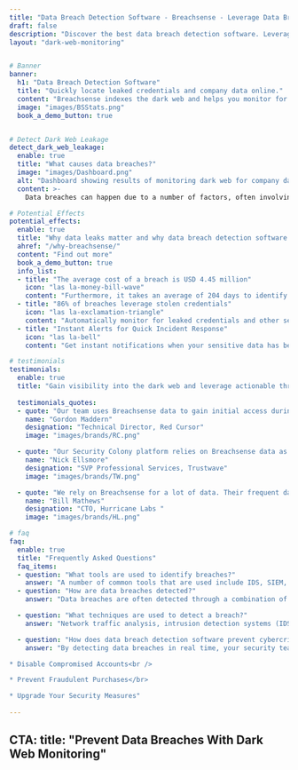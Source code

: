 ```yaml
---
title: "Data Breach Detection Software - Breachsense - Leverage Data Breach Detection Software To Find Your Breached Data On the Dark Web"
draft: false
description: "Discover the best data breach detection software. Leverage data breach detection software to monitor the dark web for your organization's breached data."
layout: "dark-web-monitoring"


# Banner
banner:
  h1: "Data Breach Detection Software" 
  title: "Quickly locate leaked credentials and company data online."
  content: "Breachsense indexes the dark web and helps you monitor for any relevant credentials, session tokens, internal company documents, and more. Real-time alerts notify you as soon as compromised data related to your organization is detected."
  image: "images/BSStats.png"
  book_a_demo_button: true


# Detect Dark Web Leakage
detect_dark_web_leakage:
  enable: true
  title: "What causes data breaches?"
  image: "images/Dashboard.png"
  alt: "Dashboard showing results of monitoring dark web for company data leakage"
  content: >-
    Data breaches can happen due to a number of factors, often involving a combination of [human error](https://www.breachsense.com/blog/data-breach-human-error/), technological vulnerabilities, and malicious activities. [Weak or stolen credentials](https://www.breachsense.com/blog/data-leak/), such as passwords, are a very common cause, as they bypass most defenses and allow direct access to systems. Software vulnerabilities, such as unpatched security flaws, can be exploited by attackers to gain unauthorized access. Social engineering attacks, where attackers trick their victims into revealing sensitive information, are another common tactic. [Insider threats](https://www.breachsense.com/blog/insider-threat-data-breach/), where employees or contractors misuse their access privileges, can also lead to breaches. Additionally, inadequate security defenses, like misconfigured servers or missing security patches, can leave systems exposed to attacks. 

# Potential Effects
potential_effects:
  enable: true
  title: "Why data leaks matter and why data breach detection software is crucial"
  ahref: "/why-breachsense/"
  content: "Find out more"
  book_a_demo_button: true
  info_list:
  - title: "The average cost of a breach is USD 4.45 million"
    icon: "las la-money-bill-wave"
    content: "Furthermore, it takes an average of 204 days to identify that a breach has happened and then another 70 days to contain it."
  - title: "86% of breaches leverage stolen credentials"
    icon: "las la-exclamation-triangle"
    content: "Automatically monitor for leaked credentials and other sensitive data. Get notified as soon as your data has been found on the dark web"
  - title: "Instant Alerts for Quick Incident Response"
    icon: "las la-bell"
    content: "Get instant notifications when your sensitive data has been compromised. Mitigate the risk before criminals have a chance to exploit it."

# testimonials
testimonials:   
  enable: true
  title: "Gain visibility into the dark web and leverage actionable threat intel to quickly locate your breached data"
  
  testimonials_quotes:
  - quote: "Our team uses Breachsense data to gain initial access during pen testing and red team engagements. The API is simple to use and the support is always helpful and responds quickly."
    name: "Gordon Maddern"
    designation: "Technical Director, Red Cursor"
    image: "images/brands/RC.png"

  - quote: "Our Security Colony platform relies on Breachsense data as part of our dark web monitoring service. The data is continuously updated and high quality. Highly recommend!"
    name: "Nick Ellsmore"
    designation: "SVP Professional Services, Trustwave"
    image: "images/brands/TW.png"

  - quote: "We rely on Breachsense for a lot of data. Their frequent database updates, constant availability, and handling of big and small breaches alike means we are always covered."
    name: "Bill Mathews"
    designation: "CTO, Hurricane Labs "
    image: "images/brands/HL.png"

# faq
faq:
  enable: true
  title: "Frequently Asked Questions"
  faq_items:
  - question: "What tools are used to identify breaches?"
    answer: "A number of common tools that are used include IDS, SIEM, UEBA, EDR and data breach detection software. Each of these tools plays an important role and should be used in combination to help protect your organization from data breaches."
  - question: "How are data breaches detected?"
    answer: "Data breaches are often detected through a combination of monitoring tools, anomaly detection algorithms, and regular security audits. Data breach monitoring services continuously scan various sources such as the dark web, hacker forums, and Telegram for leaked data. When monitored assets are found in leaked data or unusual patterns of network traffic are detected, alerts are generated for further investigation to confirm and respond to potential breaches."

  - question: "What techniques are used to detect a breach?"
    answer: "Network traffic analysis, intrusion detection systems (IDS), SIEM data, log analysis, EDR tools and data breach monitoring are often used. These methods help identify unusual patterns, unauthorized access or actual leaked data. Additionally, regular security audits, vulnerability scanning, and penetration testing can uncover vulnerabilities that can lead to a breach."

  - question: "How does data breach detection software prevent cybercrime?"
    answer: "By detecting data breaches in real time, your security team will be able to react immediately before any damage is done. The moment a breach is detected, you can:

* Disable Compromised Accounts<br />

* Prevent Fraudulent Purchases</br>

* Upgrade Your Security Measures"
    
---
```


CTA:
  title: "Prevent Data Breaches With Dark Web Monitoring"
---
